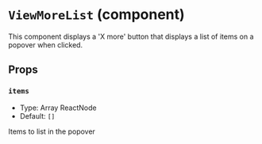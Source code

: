 `ViewMoreList` (component)
==========================

This component displays a 'X more' button that displays a list of items on a popover when clicked.



Props
-----

### `items`

- Type: Array
ReactNode
- Default: `[]`

Items to list in the popover

